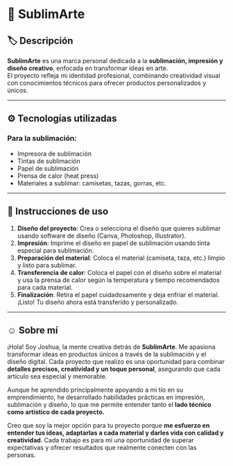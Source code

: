 # 🎨 SublimArte

## 🏷️ Descripción  
**SublimArte** es una marca personal dedicada a la **sublimación, impresión y diseño creativo**, enfocada en transformar ideas en arte.  
El proyecto refleja mi identidad profesional, combinando creatividad visual con conocimientos técnicos para ofrecer productos personalizados y únicos.

---

## ⚙️ Tecnologías utilizadas  
### Para la sublimación:
- Impresora de sublimación  
- Tintas de sublimación  
- Papel de sublimación  
- Prensa de calor (heat press)  
- Materiales a sublimar: camisetas, tazas, gorras, etc.
  
---

## 🚀 Instrucciones de uso  
1. **Diseño del proyecto**: Crea o selecciona el diseño que quieres sublimar usando software de diseño (Canva, Photoshop, Illustrator).  
2. **Impresión**: Imprime el diseño en papel de sublimación usando tinta especial para sublimación.  
3. **Preparación del material**: Coloca el material (camiseta, taza, etc.) limpio y listo para sublimar.  
4. **Transferencia de calor**: Coloca el papel con el diseño sobre el material y usa la prensa de calor según la temperatura y tiempo recomendados para cada material.  
5. **Finalización**: Retira el papel cuidadosamente y deja enfriar el material. ¡Listo! Tu diseño ahora está transferido y personalizado.    

---

## ☺️ Sobre mí
¡Hola! Soy Joshua, la mente creativa detrás de **SublimArte**. Me apasiona transformar ideas en productos únicos a través de la sublimación y el diseño digital. Cada proyecto que realizo es una oportunidad para combinar **detalles precisos, creatividad y un toque personal**, asegurando que cada artículo sea especial y memorable.

Aunque he aprendido principalmente apoyando a mi tío en su emprendimiento, he desarrollado habilidades prácticas en impresión, sublimación y diseño, lo que me permite entender tanto el **lado técnico como artístico de cada proyecto.**

Creo que soy la mejor opción para tu proyecto porque **me esfuerzo en entender tus ideas, adaptarlas a cada material y darles vida con calidad y creatividad**. Cada trabajo es para mí una oportunidad de superar expectativas y ofrecer resultados que realmente conecten con las personas.

